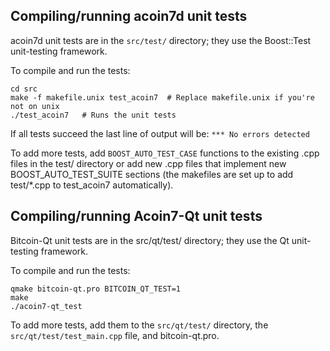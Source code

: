 Compiling/running acoin7d unit tests
------------------------------------

acoin7d unit tests are in the `src/test/` directory; they
use the Boost::Test unit-testing framework.

To compile and run the tests:

	cd src
	make -f makefile.unix test_acoin7  # Replace makefile.unix if you're not on unix
	./test_acoin7   # Runs the unit tests

If all tests succeed the last line of output will be:
`*** No errors detected`

To add more tests, add `BOOST_AUTO_TEST_CASE` functions to the existing
.cpp files in the test/ directory or add new .cpp files that
implement new BOOST_AUTO_TEST_SUITE sections (the makefiles are
set up to add test/*.cpp to test_acoin7 automatically).


Compiling/running Acoin7-Qt unit tests
---------------------------------------

Bitcoin-Qt unit tests are in the src/qt/test/ directory; they
use the Qt unit-testing framework.

To compile and run the tests:

	qmake bitcoin-qt.pro BITCOIN_QT_TEST=1
	make
	./acoin7-qt_test

To add more tests, add them to the `src/qt/test/` directory,
the `src/qt/test/test_main.cpp` file, and bitcoin-qt.pro.
